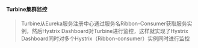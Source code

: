 #### Turbine集群监控
> Turbine从Eureka服务注册中心通过服务名Ribbon-Consumer获取服务实例，然后Hystrix Dashboard对Turbine进行监控，这样就实现了Hystrix Dashboard同时对多个Hystrix（Ribbon-consumer）实例同时进行监控
